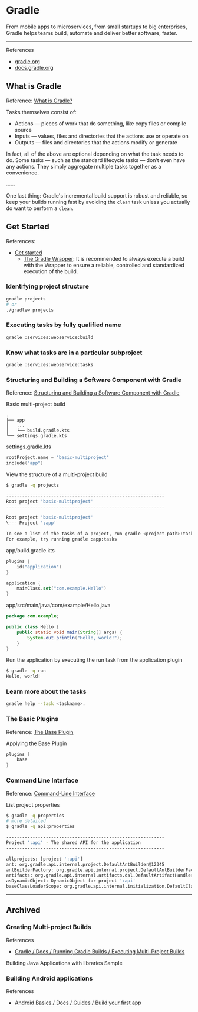 # Gradle

From mobile apps to microservices, from small startups to big enterprises, Gradle helps teams build, automate and deliver better software, faster.

---

References

-   [gradle.org](https://gradle.org/)
-   [docs.gradle.org](https://docs.gradle.org/)

## What is Gradle

Reference: [What is Gradle?](https://docs.gradle.org/current/userguide/what_is_gradle.html)

Tasks themselves consist of:

-   Actions — pieces of work that do something, like copy files or compile source
-   Inputs — values, files and directories that the actions use or operate on
-   Outputs — files and directories that the actions modify or generate

In fact, all of the above are optional depending on what the task needs to do.
Some tasks — such as the standard lifecycle tasks — don’t even have any actions.
They simply aggregate multiple tasks together as a convenience.

……

One last thing: Gradle's incremental build support is robust and reliable,
so keep your builds running fast by avoiding the `clean` task unless you actually do want to perform a `clean`.

## Get Started

References:

-   [Get started](https://docs.gradle.org/current/userguide/getting_started.html)
    -   [The Gradle Wrapper](https://docs.gradle.org/current/userguide/gradle_wrapper.html#sec:using_wrapper):
        It is recommended to always execute a build with the Wrapper to ensure a reliable, controlled and standardized execution of the build.

### Identifying project structure

```bash
gradle projects
# or
./gradlew projects
```

### Executing tasks by fully qualified name

```bash
gradle :services:webservice:build
```

### Know what tasks are in a particular subproject

```bash
gradle :services:webservice:tasks
```

### Structuring and Building a Software Component with Gradle

Reference: [Structuring and Building a Software Component with Gradle](https://docs.gradle.org/current/userguide/multi_project_builds.html#multi_project_builds)

Basic multi-project build

```text
.
├── app
│   ...
│   └── build.gradle.kts
└── settings.gradle.kts
```

settings.gradle.kts

```kts
rootProject.name = "basic-multiproject"
include("app")
```

View the structure of a multi-project build

```bash
$ gradle -q projects

------------------------------------------------------------
Root project 'basic-multiproject'
------------------------------------------------------------

Root project 'basic-multiproject'
\--- Project ':app'

To see a list of the tasks of a project, run gradle <project-path>:tasks
For example, try running gradle :app:tasks
```

app/build.gradle.kts

```kts
plugins {
    id("application")
}

application {
    mainClass.set("com.example.Hello")
}
```

app/src/main/java/com/example/Hello.java

```java
package com.example;

public class Hello {
    public static void main(String[] args) {
        System.out.println("Hello, world!");
    }
}
```

Run the application by executing the run task from the application plugin

```bash
$ gradle -q run
Hello, world!
```

### Learn more about the tasks

```bash
gradle help --task <taskname>.
```

### The Basic Plugins

Reference: [The Base Plugin](https://docs.gradle.org/current/userguide/base_plugin.html)

Applying the Base Plugin

```kts
plugins {
    base
}
```

### Command Line Interface

Reference: [Command-Line Interface](https://docs.gradle.org/current/userguide/command_line_interface.html#command_line_interface)

List project properties

```bash
$ gradle -q properties
# more detailed
$ gradle -q api:properties

------------------------------------------------------------
Project ':api' - The shared API for the application
------------------------------------------------------------

allprojects: [project ':api']
ant: org.gradle.api.internal.project.DefaultAntBuilder@12345
antBuilderFactory: org.gradle.api.internal.project.DefaultAntBuilderFactory@12345
artifacts: org.gradle.api.internal.artifacts.dsl.DefaultArtifactHandler_Decorated@12345
asDynamicObject: DynamicObject for project ':api'
baseClassLoaderScope: org.gradle.api.internal.initialization.DefaultClassLoaderScope@12345
```

---

## Archived

### Creating Multi-project Builds

References

-   [Gradle / Docs / Running Gradle Builds / Executing Multi-Project Builds](https://docs.gradle.org/current/samples/sample_building_java_applications_multi_project.html)

Building Java Applications with libraries Sample

### Building Android applications

References

-   [Android Basics / Docs / Guides / Build your first app](https://developer.android.com/training/basics/firstapp)
